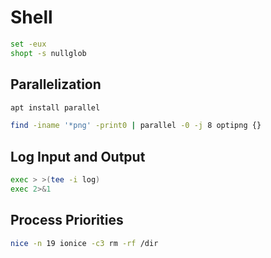 # Shell

```bash
set -eux
shopt -s nullglob
```

## Parallelization

```bash
apt install parallel
```

```bash
find -iname '*png' -print0 | parallel -0 -j 8 optipng {}
```

## Log Input and Output

```bash
exec > >(tee -i log)
exec 2>&1
```

## Process Priorities

```bash
nice -n 19 ionice -c3 rm -rf /dir
```
